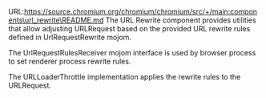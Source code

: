 URL:https://source.chromium.org/chromium/chromium/src/+/main:components\url_rewrite\README.md
The URL Rewrite component provides utilities that allow adjusting URLRequest
based on the provided URL rewrite rules defined in UrlRequestRewrite mojom.

The UrlRequestRulesReceiver mojom interface is used by browser process to set
renderer process rewrite rules.

The URLLoaderThrottle implementation applies the rewrite rules to the
URLRequest.
